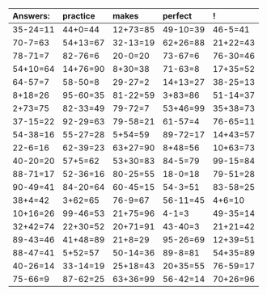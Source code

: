 | Answers: | practice | makes | perfect | ! |
| :--- | :--- | :--- | :--- | :--- |
| 35-24=11 | 44+0=44 | 12+73=85 | 49-10=39 | 46-5=41 | 
| 70-7=63 | 54+13=67 | 32-13=19 | 62+26=88 | 21+22=43 | 
| 78-71=7 | 82-76=6 | 20-0=20 | 73-67=6 | 76-30=46 | 
| 54+10=64 | 14+76=90 | 8+30=38 | 71-63=8 | 17+35=52 | 
| 64-57=7 | 58-50=8 | 29-27=2 | 14+13=27 | 38-25=13 | 
| 8+18=26 | 95-60=35 | 81-22=59 | 3+83=86 | 51-14=37 | 
| 2+73=75 | 82-33=49 | 79-72=7 | 53+46=99 | 35+38=73 | 
| 37-15=22 | 92-29=63 | 79-58=21 | 61-57=4 | 76-65=11 | 
| 54-38=16 | 55-27=28 | 5+54=59 | 89-72=17 | 14+43=57 | 
| 22-6=16 | 62-39=23 | 63+27=90 | 8+48=56 | 10+63=73 | 
| 40-20=20 | 57+5=62 | 53+30=83 | 84-5=79 | 99-15=84 | 
| 88-71=17 | 52-36=16 | 80-25=55 | 18-0=18 | 79-51=28 | 
| 90-49=41 | 84-20=64 | 60-45=15 | 54-3=51 | 83-58=25 | 
| 38+4=42 | 3+62=65 | 76-9=67 | 56-11=45 | 4+6=10 | 
| 10+16=26 | 99-46=53 | 21+75=96 | 4-1=3 | 49-35=14 | 
| 32+42=74 | 22+30=52 | 20+71=91 | 43-40=3 | 21+21=42 | 
| 89-43=46 | 41+48=89 | 21+8=29 | 95-26=69 | 12+39=51 | 
| 88-47=41 | 5+52=57 | 50-14=36 | 89-8=81 | 54+35=89 | 
| 40-26=14 | 33-14=19 | 25+18=43 | 20+35=55 | 76-59=17 | 
| 75-66=9 | 87-62=25 | 63+36=99 | 56-42=14 | 70+26=96 | 

